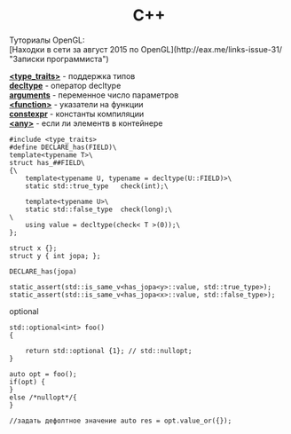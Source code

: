 <h1 align="center">C++</h1>
Туториалы OpenGL:
</br>[Находки в сети за август 2015 по OpenGL](http://eax.me/links-issue-31/ "Записки программиста")

**[\<type_traits>](type_trains.md)** - поддержка типов<br>
**[decltype](decltype.md)** - оператор decltype<br>
**[arguments](arguments.md)** - переменное число параметров<br>
**[\<function>](function.md)** - указатели на функции<br>
**[constexpr](constexpr.md)** - константы компиляции<br>
**[\<any>](any.md)** - если ли элементв в контейнере<br>

```
#include <type_traits>
#define DECLARE_has(FIELD)\
template<typename T>\
struct has_##FIELD\
{\
    template<typename U, typename = decltype(U::FIELD)>\
    static std::true_type   check(int);\
    
    template<typename U>\
    static std::false_type  check(long);\
\
    using value = decltype(check< T >(0));\
};

struct x {};
struct y { int jopa; };

DECLARE_has(jopa)

static_assert(std::is_same_v<has_jopa<y>::value, std::true_type>);
static_assert(std::is_same_v<has_jopa<x>::value, std::false_type>);
```


optional
```
std::optional<int> foo()
{

    return std::optional {1}; // std::nullopt;
}

auto opt = foo();
if(opt) {
}
else /*nullopt*/{
}

//задать дефолтное значение auto res = opt.value_or({});

```
